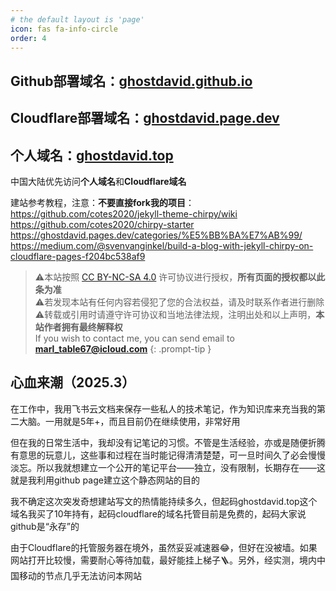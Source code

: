 ```yaml
---
# the default layout is 'page'
icon: fas fa-info-circle
order: 4
---
```


## Github部署域名：[ghostdavid.github.io](https://ghostdavid.github.io)   
## Cloudflare部署域名：[ghostdavid.page.dev](https://ghostdavid.page.dev)   
## 个人域名：[ghostdavid.top](https://ghostdavid.top)    

中国大陆优先访问**个人域名**和**Cloudflare域名**

建站参考教程，注意：**不要直接fork我的项目**：   
https://github.com/cotes2020/jekyll-theme-chirpy/wiki   
https://github.com/cotes2020/chirpy-starter   
https://ghostdavid.pages.dev/categories/%E5%BB%BA%E7%AB%99/   
https://medium.com/@svenvanginkel/build-a-blog-with-jekyll-chirpy-on-cloudflare-pages-f204bc538af9   

> ⚠️本站按照 [CC BY-NC-SA 4.0](https://creativecommons.org/licenses/by-nc-sa/4.0/deed.zh-hans) 许可协议进行授权，**所有页面的授权都以此条为准**  
> ⚠️若发现本站有任何内容若侵犯了您的合法权益，请及时联系作者进行删除  
> ⚠️转载或引用时请遵守许可协议和当地法律法规，注明出处和以上声明，**本站作者拥有最终解释权**    
> If you wish to contact me, you can send email to **marl_table67@icloud.com**
{: .prompt-tip }


## 心血来潮（2025.3）  

在工作中，我用飞书云文档来保存一些私人的技术笔记，作为知识库来充当我的第二大脑。一用就是5年+，而且目前仍在继续使用，非常好用

但在我的日常生活中，我却没有记笔记的习惯。不管是生活经验，亦或是随便折腾有意思的玩意儿，这些事和过程在当时能记得清清楚楚，可一旦时间久了必会慢慢淡忘。所以我就想建立一个公开的笔记平台——独立，没有限制，长期存在——这就是我利用github page建立这个静态网站的目的   

我不确定这次突发奇想建站写文的热情能持续多久，但起码ghostdavid.top这个域名我买了10年持有，起码cloudflare的域名托管目前是免费的，起码大家说github是“永存”的   

由于Cloudflare的托管服务器在境外，虽然妥妥减速器😂，但好在没被墙。如果网站打开比较慢，需要耐心等待加载，最好能挂上梯子🪜。另外，经实测，境内中国移动的节点几乎无法访问本网站


